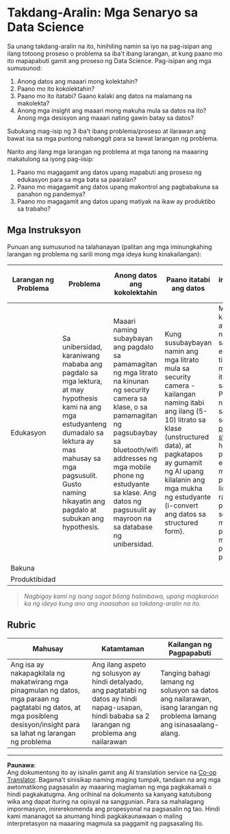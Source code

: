 <!--
CO_OP_TRANSLATOR_METADATA:
{
  "original_hash": "a8f79b9c0484c35b4f26e8aec7fc4d56",
  "translation_date": "2025-08-28T02:45:41+00:00",
  "source_file": "1-Introduction/01-defining-data-science/solution/assignment.md",
  "language_code": "tl"
}
-->
# Takdang-Aralin: Mga Senaryo sa Data Science

Sa unang takdang-aralin na ito, hinihiling namin sa iyo na pag-isipan ang ilang totoong proseso o problema sa iba't ibang larangan, at kung paano mo ito mapapabuti gamit ang proseso ng Data Science. Pag-isipan ang mga sumusunod:

1. Anong datos ang maaari mong kolektahin?
1. Paano mo ito kokolektahin?
1. Paano mo ito itatabi? Gaano kalaki ang datos na malamang na makolekta?
1. Anong mga insight ang maaari mong makuha mula sa datos na ito? Anong mga desisyon ang maaari nating gawin batay sa datos?

Subukang mag-isip ng 3 iba't ibang problema/proseso at ilarawan ang bawat isa sa mga puntong nabanggit para sa bawat larangan ng problema.

Narito ang ilang mga larangan ng problema at mga tanong na maaaring makatulong sa iyong pag-iisip:

1. Paano mo magagamit ang datos upang mapabuti ang proseso ng edukasyon para sa mga bata sa paaralan?
1. Paano mo magagamit ang datos upang makontrol ang pagbabakuna sa panahon ng pandemya?
1. Paano mo magagamit ang datos upang matiyak na ikaw ay produktibo sa trabaho?

## Mga Instruksyon

Punuan ang sumusunod na talahanayan (palitan ang mga iminungkahing larangan ng problema ng sarili mong mga ideya kung kinakailangan):

| Larangan ng Problema | Problema | Anong datos ang kokolektahin | Paano itatabi ang datos | Anong mga insight/desisyon ang maaari nating gawin | 
|----------------------|----------|-----------------------------|-------------------------|-----------------------------------------------|
| Edukasyon | Sa unibersidad, karaniwang mababa ang pagdalo sa mga lektura, at may hypothesis kami na ang mga estudyanteng dumadalo sa lektura ay mas mahusay sa mga pagsusulit. Gusto naming hikayatin ang pagdalo at subukan ang hypothesis. | Maaari naming subaybayan ang pagdalo sa pamamagitan ng mga litrato na kinunan ng security camera sa klase, o sa pamamagitan ng pagsubaybay sa bluetooth/wifi addresses ng mga mobile phone ng estudyante sa klase. Ang datos ng pagsusulit ay mayroon na sa database ng unibersidad. | Kung susubaybayan namin ang mga litrato mula sa security camera - kailangan naming itabi ang ilang (5-10) litrato sa klase (unstructured data), at pagkatapos ay gumamit ng AI upang kilalanin ang mga mukha ng estudyante (i-convert ang datos sa structured form). | Maaari naming kalkulahin ang average na datos ng pagdalo para sa bawat estudyante, at tingnan kung may kaugnayan ito sa mga grado sa pagsusulit. Pag-uusapan pa natin ang tungkol sa correlation sa seksyon ng [probability and statistics](../../04-stats-and-probability/README.md). Upang hikayatin ang pagdalo ng estudyante, maaari naming i-publish ang lingguhang rating ng pagdalo sa school portal, at magbigay ng premyo sa mga may pinakamataas na pagdalo. |
| Bakuna | | | | |
| Produktibidad | | | | |

> *Nagbigay kami ng isang sagot bilang halimbawa, upang magkaroon ka ng ideya kung ano ang inaasahan sa takdang-aralin na ito.*

## Rubric

Mahusay | Katamtaman | Kailangan ng Pagpapabuti
--- | --- | -- |
Ang isa ay nakapagkilala ng makatwirang mga pinagmulan ng datos, mga paraan ng pagtatabi ng datos, at mga posibleng desisyon/insight para sa lahat ng larangan ng problema | Ang ilang aspeto ng solusyon ay hindi detalyado, ang pagtatabi ng datos ay hindi napag-usapan, hindi bababa sa 2 larangan ng problema ang nailarawan | Tanging bahagi lamang ng solusyon sa datos ang nailarawan, isang larangan ng problema lamang ang isinasaalang-alang.

---

**Paunawa**:  
Ang dokumentong ito ay isinalin gamit ang AI translation service na [Co-op Translator](https://github.com/Azure/co-op-translator). Bagama't sinisikap naming maging tumpak, tandaan na ang mga awtomatikong pagsasalin ay maaaring maglaman ng mga pagkakamali o hindi pagkakatugma. Ang orihinal na dokumento sa kanyang katutubong wika ang dapat ituring na opisyal na sanggunian. Para sa mahalagang impormasyon, inirerekomenda ang propesyonal na pagsasalin ng tao. Hindi kami mananagot sa anumang hindi pagkakaunawaan o maling interpretasyon na maaaring magmula sa paggamit ng pagsasaling ito.